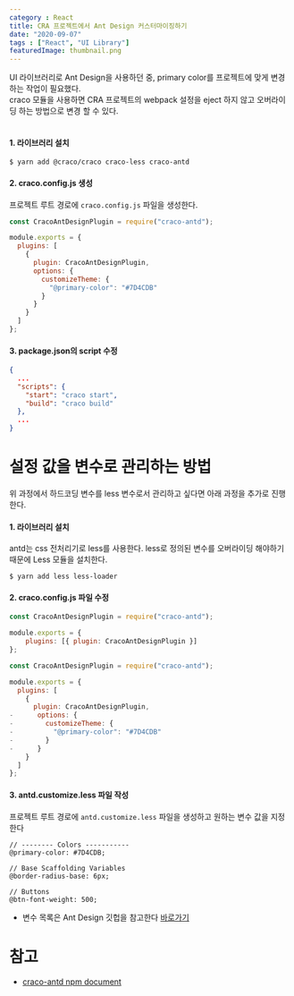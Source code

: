```yaml
---
category : React
title: CRA 프로젝트에서 Ant Design 커스터마이징하기
date: "2020-09-07"
tags : ["React", "UI Library"]
featuredImage: thumbnail.png
---
```

UI 라이브러리로 Ant Design을 사용하던 중, primary color를 프로젝트에 맞게 변경하는 작업이 필요했다.<br/>
craco 모듈을 사용하면 CRA 프로젝트의 webpack 설정을 eject 하지 않고 오버라이딩 하는 방법으로 변경 할 수 있다.<br/><br/>

#### 1. 라이브러리 설치
```shell
$ yarn add @craco/craco craco-less craco-antd
```
   
#### 2. craco.config.js 생성
프로젝트 루트 경로에 `craco.config.js` 파일을 생성한다.
```javascript:title=craco.config.js
const CracoAntDesignPlugin = require("craco-antd");

module.exports = {
  plugins: [
    {
      plugin: CracoAntDesignPlugin,
      options: {
        customizeTheme: {
          "@primary-color": "#7D4CDB"
        }
      }
    }
  ]
};
```

#### 3. package.json의 script 수정
```json:title=package.json
{
  ...
  "scripts": {
    "start": "craco start",
    "build": "craco build"
  },
  ...
}
```

# 설정 값을 변수로 관리하는 방법
위 과정에서 하드코딩 변수를 less 변수로서 관리하고 싶다면 아래 과정을 추가로 진행한다.

#### 1. 라이브러리 설치
antd는 css 전처리기로 less를 사용한다. less로 정의된 변수를 오버라이딩 해야하기 때문에 Less 모듈을 설치한다.
```shell
$ yarn add less less-loader
```

#### 2. craco.config.js 파일 수정
```diff:title=craco.config.js
const CracoAntDesignPlugin = require("craco-antd");

module.exports = {
    plugins: [{ plugin: CracoAntDesignPlugin }]
};

const CracoAntDesignPlugin = require("craco-antd");

module.exports = {
  plugins: [
    {
      plugin: CracoAntDesignPlugin,
-      options: {
-        customizeTheme: {
-          "@primary-color": "#7D4CDB"
-        }
-      }
    }
  ]
};
```

#### 3. antd.customize.less 파일 작성
프로젝트 루트 경로에 `antd.customize.less` 파일을 생성하고 원하는 변수 값을 지정한다
```less:title=antd.customize.less
// -------- Colors -----------
@primary-color: #7D4CDB;

// Base Scaffolding Variables
@border-radius-base: 6px;

// Buttons
@btn-font-weight: 500;
```
- 변수 목록은 Ant Design 깃헙을 참고한다 [바로가기](https://github.com/ant-design/ant-design/blob/master/components/style/themes/default.less?spm=a2c6h.14275010.0.0.469b1f01EeI6OI&file=default.less)

# 참고
- [craco-antd npm document](https://www.npmjs.com/package/craco-antd)
